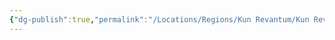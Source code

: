 ```yaml
---
{"dg-publish":true,"permalink":"/Locations/Regions/Kun Revantum/Kun Revantum Settlements/Revantum Nova/Lower Ring/Mordwa University/"}
---
```


